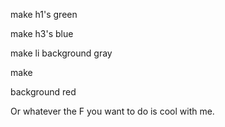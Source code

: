 make h1's green

make h3's blue

make li background gray

make <p> background red

Or whatever the F you want to do is cool with me.
